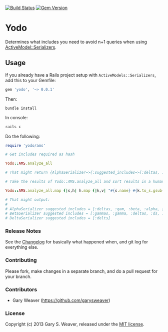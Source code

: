 [![Build Status](https://secure.travis-ci.org/garysweaver/yodo.png?branch=master)](http://travis-ci.org/garysweaver/yodo) [![Gem Version](https://badge.fury.io/rb/yodo.png)](http://badge.fury.io/rb/yodo)
# Yodo

Determines what includes you need to avoid n+1 queries when using [ActiveModel::Serializers][active_model_serializers].

## Usage

If you already have a Rails project setup with `ActiveModels::Serializers`, add this to your Gemfile:

```ruby
gem 'yodo', '~> 0.0.1'
```

Then:

```
bundle install
```

In console:

```ruby
rails c
```

Do the following:

```ruby
require 'yodo/ams'

# Get includes required as hash

Yodo::AMS.analyze_all

# That might return {AlphaSerializer=>{:suggested_includes=>[:deltas, :gam, :beta, :alpha, {:delts=>[:delts]}]}, GammaSerializer=>{:suggested_includes=>[]}, DeltaSerializer=>{:suggested_includes=>[:delts]}, BetaSerializer=>{:suggested_includes=>[:gammas, :gamma, :deltas, :ds, :beta, :gam, :bet, {:al=>[:deltas, :gam, :beta, :alpha, {:delts=>[:delts]}]}]}}

# Take the results of Yodo::AMS.analyze_all and sort results in a human readable format

Yodo::AMS.analyze_all.map {|s,h| h.map {|k,v| "#{s.name} #{k.to_s.gsub('_',' ')} = #{v}" unless v.empty?}.compact}.flatten.sort.each {|a| puts a}; nil

# That might output:
#
# AlphaSerializer suggested includes = [:deltas, :gam, :beta, :alpha, {:delts=>[:delts]}]
# BetaSerializer suggested includes = [:gammas, :gamma, :deltas, :ds, :beta, :gam, :bet, {:al=>[:deltas, :gam, :beta, :alpha, {:delts=>[:delts]}]}]
# DeltaSerializer suggested includes = [:delts]
```

### Release Notes

See the [Changelog][changelog] for basically what happened when, and git log for everything else.

### Contributing

Please fork, make changes in a separate branch, and do a pull request for your branch.

### Contributors

* Gary Weaver (https://github.com/garysweaver)

### License

Copyright (c) 2013 Gary S. Weaver, released under the [MIT license][lic].

[active_model_serializers]: https://github.com/rails-api/active_model_serializers
[changelog]: https://github.com/garysweaver/yodo/blob/master/CHANGELOG.md
[lic]: http://github.com/garysweaver/yodo/blob/master/LICENSE
